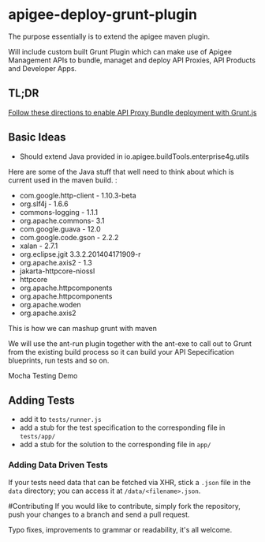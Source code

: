 apigee-deploy-grunt-plugin
==========================

The purpose essentially is to extend the apigee maven plugin.

Will include custom built Grunt Plugin which can make use of Apigee Management APIs to bundle, managet and deploy API Proxies, API Products and Developer Apps.

## TL;DR
[Follow these directions to enable API Proxy Bundle deployment with Grunt.js](https://github.com/apigeecs/apigee-deploy-grunt-plugin/tree/master/apigee-deploy-grunt-plugin)


## Basic Ideas

   - Should extend Java provided in io.apigee.buildTools.enterprise4g.utils


Here are some of the Java stuff that well need to think about which is current used in the maven build. :

- com.google.http-client - 1.10.3-beta
- org.slf4j - 1.6.6
- commons-logging - 1.1.1
- org.apache.commons- 3.1
- com.google.guava - 12.0
- com.google.code.gson - 2.2.2
- xalan - 2.7.1
- org.eclipse.jgit 3.3.2.201404171909-r
- org.apache.axis2 - 1.3
- jakarta-httpcore-niossl
- httpcore
- org.apache.httpcomponents
- org.apache.httpcomponents
- org.apache.woden
- org.apache.axis2


This is how we can mashup grunt with maven

We will use the ant-run plugin together with the ant-exe to call out to Grunt from the existing build process so it can build your API Sepecification  blueprints, run tests and so on.


Mocha Testing Demo

## Adding Tests

* add it to `tests/runner.js`
* add a stub for the test specification to the corresponding file in `tests/app/`
* add a stub for the solution to the corresponding file in `app/`


### Adding Data Driven Tests
If your tests need data that can be fetched via XHR, stick a `.json` file in
the `data` directory; you can access it at `/data/<filename>.json`.



#Contributing
If you would like to contribute, simply fork the repository, push your changes to a branch and send a pull request.

Typo fixes, improvements to grammar or readability, it's all welcome.